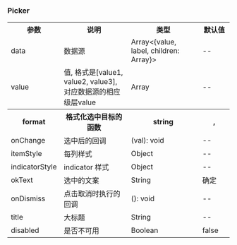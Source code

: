 ### Picker

<table>
  <tbody>
    <tr>
      <th  width="15%">参数</th><th width="35%">说明</th><th width="35%">类型</th><th width="15%">默认值</th>
    </tr>
    <tr>
      <td width="15%">data</td><td width="35%">数据源</td><td width="35%">Array<{value, label, children: Array}></td><td width="15%">--</td>
    </tr>
    <tr>
      <td width="15%">value</td><td width="35%">值, 格式是[value1, value2, value3], 对应数据源的相应级层value</td><td width="35%">Array</td><td width="15%">--</td>
    </tr>
    <tr>
      <th  width="15%">format</th><th width="35%">格式化选中目标的函数</th><th width="35%">string</th><th width="15%">,</th>
    </tr>
    <tr>
      <td width="15%">onChange</td><td width="35%">选中后的回调</td><td width="35%">(val): void</td><td width="15%">--</td>
    </tr>
    <tr>
      <td width="15%">itemStyle</td><td width="35%">每列样式</td><td width="35%">Object</td><td width="15%">--</td>
    </tr>
    <tr>
      <td width="15%">indicatorStyle</td><td width="35%">indicator 样式</td><td width="35%">Object</td><td width="15%">--</td>
    </tr>
    <tr>
      <td width="15%">okText</td><td width="35%">选中的文案</td><td width="35%">String</td><td width="15%">确定</td>
    </tr>
    <tr>
      <td width="15%">onDismiss</td><td width="35%">点击取消时执行的回调</td><td width="35%">(): void</td><td width="15%">--</td>
    </tr>
    <tr>
      <td width="15%">title</td><td width="35%">大标题</td><td width="35%">String</td><td width="15%">--</td>
    </tr>
    <tr>
      <td width="15%">disabled</td><td width="35%">是否不可用</td><td width="35%">Boolean</td><td width="15%">false</td>
    </tr>
  </tbody>
</table>